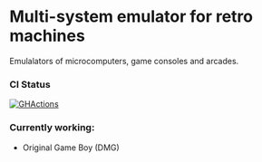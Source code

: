 # Multi-system emulator for retro machines

Emulalators of microcomputers, game consoles and arcades.

### CI Status
[![GHActions](https://github.com/Kostu96/retro-emulators/actions/workflows/ci.yml/badge.svg?branch=main)](https://github.com/Kostu96/retro-emulators/actions/workflows/ci.yml)

### Currently working:
 - Original Game Boy (DMG)
